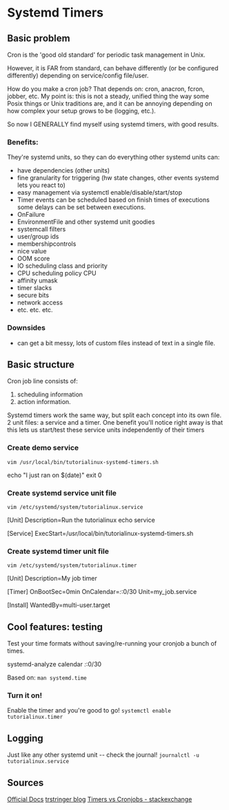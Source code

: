# Systemd Timers

## Basic problem
Cron is the 'good old standard' for periodic task management in Unix.

However, it is FAR from standard, can behave differently (or be configured differently) depending on service/config file/user.

How do you make a cron job? That depends on: cron, anacron, fcron, jobber, etc. My point is: this is not a steady, unified thing the way some Posix things or Unix traditions are, and it can be annoying depending on how complex your setup grows to be (logging, etc.).

So now I GENERALLY find myself using systemd timers, with good results.

### Benefits:
They're systemd units, so they can do everything other systemd units can:
- have dependencies (other units)
- fine granularity for triggering (hw state changes, other events systemd lets you react to)
- easy management via systemctl enable/disable/start/stop
- Timer events can be scheduled based on finish times of executions some delays can be set between executions.
- OnFailure
- EnvironmentFile and other systemd unit goodies
- systemcall filters
- user/group ids
- membershipcontrols
- nice value
- OOM score
- IO scheduling class and priority
- CPU scheduling policy CPU
- affinity umask
- timer slacks
- secure bits
- network access
- etc. etc. etc.

### Downsides
- can get a bit messy, lots of custom files instead of text in a single file.


## Basic structure

Cron job line consists of:
1. scheduling information
2. action information.

Systemd timers work the same way, but split each concept into its own file.
2 unit files: a service and a timer. One benefit you'll notice right away is that this lets us start/test these service units independently of their timers

### Create demo service
`vim /usr/local/bin/tutorialinux-systemd-timers.sh`

echo "I just ran on $(date)"
exit 0

### Create systemd service unit file
`vim /etc/systemd/system/tutorialinux.service`

[Unit]
Description=Run the tutorialinux echo service

[Service]
ExecStart=/usr/local/bin/tutorialinux-systemd-timers.sh



### Create systemd timer unit file
`vim /etc/systemd/system/tutorialinux.timer`

[Unit]
Description=My job timer

[Timer]
OnBootSec=0min
OnCalendar=*:*:0/30
Unit=my_job.service

[Install]
WantedBy=multi-user.target


## Cool features: testing
Test your time formats without saving/re-running your cronjob a bunch of times.

systemd-analyze calendar *:*:0/30

Based on: `man systemd.time`


### Turn it on!
Enable the timer and you're good to go!
`systemctl enable tutorialinux.timer`



## Logging
Just like any other systemd unit -- check the journal!
`journalctl -u tutorialinux.service`


## Sources
[Official Docs](https://www.freedesktop.org/software/systemd/man/systemd.timer.html)
[trstringer blog](https://trstringer.com/systemd-timer-vs-cronjob/)
[Timers vs Cronjobs - stackexchange](https://unix.stackexchange.com/questions/278564/cron-vs-systemd-timers)

